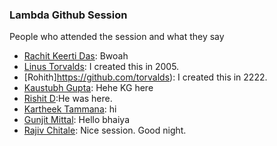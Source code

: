 ### Lambda Github Session

People who attended the session and what they say 

- [Rachit Keerti Das](https://github.com/RachitKeertiDas): Bwoah
- [Linus Torvalds](https://github.com/torvalds): I created this in 2005.
- [Rohith]https://github.com/torvalds): I created this in 2222.
- [Kaustubh Gupta](https://github.com/kaustubhg73): Hehe KG here
- [Rishit D](https://github.com/purplehand52):He was here.
- [Kartheek Tammana](https://github.com/kst164): hi
- [Gunjit Mittal](https://github.com/GunjitMittal): Hello bhaiya
- [Rajiv Chitale](https://github.com/RajivChitale): Nice session. Good night.
